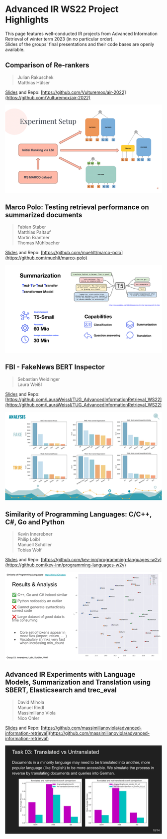 # Advanced IR WS22 Project Highlights

This page features well-conducted IR projects from Advanced Information Retrieval of winter term 2023 (in no particular order).  
Slides of the groups' final presentations and their code bases are openly available.  

## Comparison of Re-rankers 
> Julian Rakuschek  
> Matthias Hülser  

[Slides](files/group30.pdf) and Repo: [https://github.com/Vulturemox/air-2022](https://github.com/Vulturemox/air-2022)  

![Teaser30](files/group30-04.png)

## Marco Polo: Testing retrieval performance on summarized documents
> Fabian Staber  
> Matthias Paltauf  
> Martin Brantner  
> Thomas Mühlbacher  

[Slides](files/group25.pdf) and Repo: [https://github.com/muehlt/marco-polo](https://github.com/muehlt/marco-polo)

![Teaser25](files/group25-04.png)

## FBI - FakeNews BERT Inspector
> Sebastian Weidinger  
> Laura Weißl  

[Slides](files/group33.pdf) and Repo: [https://github.com/LauraWeissl/TUG_AdvancedInformationRetrieval_WS22](https://github.com/LauraWeissl/TUG_AdvancedInformationRetrieval_WS22)

![Teaser33](files/group33-07.png)

## Similarity of Programming Languages: C/C++, C#, Go and Python
> Kevin Innerebner  
> Philip Loibl  
> Manuell Schöller  
> Tobias Wolf  

[Slides](files/group03.pdf) and Repo: [https://github.com/kev-inn/programming-languages-w2v](https://github.com/kev-inn/programming-languages-w2v)  

![Teaser03](files/group03-4.png)

## Advanced IR Experiments with Language Models, Summarization and Translation using SBERT, Elasticsearch and trec_eval
> David Mihola  
> Manuel Riedl  
> Massimiliano Viola    
> Nico Ohler  

[Slides](files/group05.pdf) and Repo: [https://github.com/massimilianoviola/advanced-information-retrieval](https://github.com/massimilianoviola/advanced-information-retrieval)

![Teaser05](files/group05-11.png)
